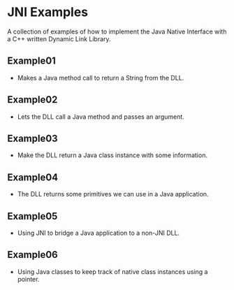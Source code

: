 # JNI Examples
A collection of examples of how to implement the Java Native Interface with a C++ written Dynamic Link Library.

## Example01
* Makes a Java method call to return a String from the DLL. 

## Example02
* Lets the DLL call a Java method and passes an argument. 

## Example03
* Make the DLL return a Java class instance with some information.

## Example04
* The DLL returns some primitives we can use in a Java application.

## Example05
* Using JNI to bridge a Java application to a non-JNI  DLL.

## Example06
* Using Java classes to keep track of native class instances using a pointer.
